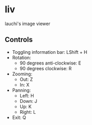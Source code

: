 # liv
lauchi's image viewer

## Controls
- Toggling information bar: LShift + H
- Rotation:
    - 90 degrees anti-clockwise: E
    - 90 degrees clockwise: R
- Zooming:
    - Out: Z
    - In: X
- Panning:
    - Left: H
    - Down: J
    - Up: K
    - Right: L
- Exit: Q
